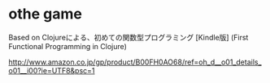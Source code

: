 # othe game

Based on Clojureによる、初めての関数型プログラミング [Kindle版] (First Functional Programming in Clojure)

http://www.amazon.co.jp/gp/product/B00FH0AO68/ref=oh_d__o01_details_o01__i00?ie=UTF8&psc=1
